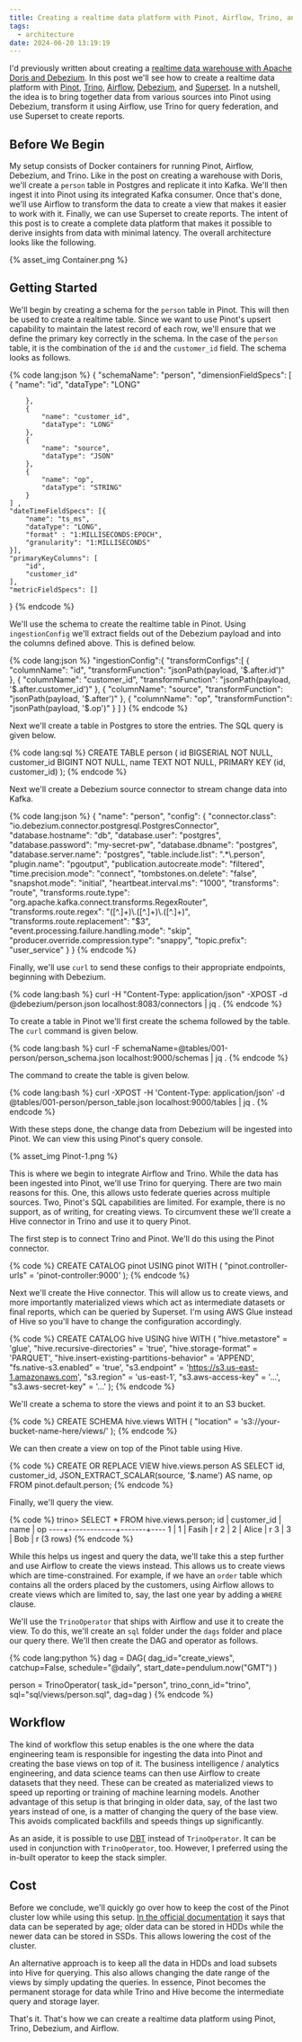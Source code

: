 ```yaml
---
title: Creating a realtime data platform with Pinot, Airflow, Trino, and Debezium
tags:
  - architecture
date: 2024-06-20 13:19:19
---
```



I'd previously written about creating a [realtime data warehouse with Apache Doris and Debezium](/2023/11/04/Creating-a-data-warehouse-with-Apache-Doris/). In this post we'll see how to create a realtime data platform with [Pinot](https://pinot.apache.org/), [Trino](https://trino.io/), [Airflow](https://airflow.apache.org/), [Debezium](https://debezium.io/), and [Superset](https://superset.apache.org/). In a nutshell, the idea is to bring together data from various sources into Pinot using Debezium, transform it using Airflow, use Trino for query federation, and use Superset to create reports.

## Before We Begin  

My setup consists of Docker containers for running Pinot, Airflow, Debezium, and Trino. Like in the post on creating a warehouse with Doris, we'll create a `person` table in Postgres and replicate it into Kafka. We'll then ingest it into Pinot using its integrated Kafka consumer. Once that's done, we'll use Airflow to transform the data to create a view that makes it easier to work with it. Finally, we can use Superset to create reports. The intent of this post is to create a complete data platform that makes it possible to derive insights from data with minimal latency. The overall architecture looks like the following.  

{% asset_img Container.png %}

## Getting Started  

We'll begin by creating a schema for the `person` table in Pinot. This will then be used to create a realtime table. Since we want to use Pinot's upsert capability to maintain the latest record of each row, we'll ensure that we define the primary key correctly in the schema. In the case of the `person` table, it is the combination of the `id` and the `customer_id` field. The schema looks as follows.  

{% code lang:json %}
{
    "schemaName": "person",
    "dimensionFieldSpecs": [
        {
            "name": "id",
            "dataType": "LONG"

        },
        {
            "name": "customer_id",
            "dataType": "LONG"
        },
        {
            "name": "source",
            "dataType": "JSON"
        },
        {
            "name": "op",
            "dataType": "STRING"
        }
    ] ,
    "dateTimeFieldSpecs": [{
        "name": "ts_ms",
        "dataType": "LONG",
        "format" : "1:MILLISECONDS:EPOCH",
        "granularity": "1:MILLISECONDS"
    }],
    "primaryKeyColumns": [
        "id",
        "customer_id"
    ],
    "metricFieldSpecs": []
}
{% endcode %}  

We'll use the schema to create the realtime table in Pinot. Using `ingestionConfig` we'll extract fields out of the Debezium payload and into the columns defined above. This is defined below.

{% code lang:json %}
"ingestionConfig":{
      "transformConfigs":[
        {
            "columnName": "id",
            "transformFunction": "jsonPath(payload, '$.after.id')"
        },
        {
            "columnName": "customer_id",
            "transformFunction": "jsonPath(payload, '$.after.customer_id')"
        },
        {
           "columnName": "source",
           "transformFunction": "jsonPath(payload, '$.after')"
        },
        {
          "columnName": "op",
          "transformFunction": "jsonPath(payload, '$.op')"
        }
      ]
   }
{% endcode %}  

Next we'll create a table in Postgres to store the entries. The SQL query is given below.  

{% code lang:sql %}
CREATE TABLE person (
    id BIGSERIAL NOT NULL,
    customer_id BIGINT NOT NULL,
    name TEXT NOT NULL,
    PRIMARY KEY (id, customer_id)
);
{% endcode %}

Next we'll create a Debezium source connector to stream change data into Kafka.  

{% code lang:json %}
{
    "name": "person",
    "config": {
        "connector.class": "io.debezium.connector.postgresql.PostgresConnector",
        "database.hostname": "db",
        "database.user": "postgres",
        "database.password": "my-secret-pw",
        "database.dbname": "postgres",
        "database.server.name": "postgres",
        "table.include.list": ".*\\.person",
        "plugin.name": "pgoutput",
        "publication.autocreate.mode": "filtered",
        "time.precision.mode": "connect",
        "tombstones.on.delete": "false",
        "snapshot.mode": "initial",
        "heartbeat.interval.ms": "1000",
        "transforms": "route",
        "transforms.route.type": "org.apache.kafka.connect.transforms.RegexRouter",
        "transforms.route.regex": "([^.]+)\\.([^.]+)\\.([^.]+)",
        "transforms.route.replacement": "$3",
        "event.processing.failure.handling.mode": "skip",
        "producer.override.compression.type": "snappy",
        "topic.prefix": "user_service"
    }
}
{% endcode %}

Finally, we'll use `curl` to send these configs to their appropriate endpoints, beginning with Debezium.  

{% code lang:bash %}
curl -H "Content-Type: application/json" -XPOST -d @debezium/person.json localhost:8083/connectors | jq .
{% endcode %}   

To create a table in Pinot we'll first create the schema followed by the table. The `curl` command is given below.  

{% code lang:bash %}
curl -F schemaName=@tables/001-person/person_schema.json localhost:9000/schemas | jq .
{% endcode %}

The command to create the table is given below.  

{% code lang:bash %}
curl -XPOST -H 'Content-Type: application/json' -d @tables/001-person/person_table.json localhost:9000/tables | jq .
{% endcode %}

With these steps done, the change data from Debezium will be ingested into Pinot. We can view this using Pinot's query console.

{% asset_img Pinot-1.png %}  

This is where we begin to integrate Airflow and Trino. While the data has been ingested into Pinot, we'll use Trino for querying. There are two main reasons for this. One, this allows usto federate queries across multiple sources. Two, Pinot's SQL capabilities are limited. For example, there is no support, as of writing, for creating views. To circumvent these we'll create a Hive connector in Trino and use it to query Pinot.  

The first step is to connect Trino and Pinot. We'll do this using the Pinot connector.  

{% code %}
CREATE CATALOG pinot USING pinot 
WITH (
    "pinot.controller-urls" = 'pinot-controller:9000'
);
{% endcode %}

Next we'll create the Hive connector. This will allow us to create views, and more importantly materialized views which act as intermediate datasets or final reports, which can be queried by Superset. I'm using AWS Glue instead of Hive so you'll have to change the configuration accordingly.

{% code %}
CREATE CATALOG hive USING hive
WITH (
    "hive.metastore" = 'glue',
    "hive.recursive-directories" = 'true',
    "hive.storage-format" = 'PARQUET',
    "hive.insert-existing-partitions-behavior" = 'APPEND',
    "fs.native-s3.enabled" = 'true',
    "s3.endpoint" = 'https://s3.us-east-1.amazonaws.com',
    "s3.region" = 'us-east-1',
    "s3.aws-access-key" = '...',
    "s3.aws-secret-key" = '...'
);
{% endcode %}

We'll create a schema to store the views and point it to an S3 bucket.

{% code %}
CREATE SCHEMA hive.views
WITH (
    "location" = 's3://your-bucket-name-here/views/'
);
{% endcode %}

We can then create a view on top of the Pinot table using Hive.  

{% code %}
CREATE OR REPLACE VIEW hive.views.person AS
SELECT id,
       customer_id,
       JSON_EXTRACT_SCALAR(source, '$.name') AS name,
       op
FROM pinot.default.person;
{% endcode %}

Finally, we'll query the view.

{% code %}
trino> SELECT * FROM hive.views.person;
 id | customer_id | name  | op
----+-------------+-------+----
  1 |           1 | Fasih | r
  2 |           2 | Alice | r
  3 |           3 | Bob   | r
(3 rows)
{% endcode %}

While this helps us ingest and query the data, we'll take this a step further and use Airflow to create the views instead. This allows us to create views which are time-constrained. For example, if we have an `order` table which contains all the orders placed by the customers, using Airflow allows to create views which are limited to, say, the last one year by adding a `WHERE` clause.   

We'll use the `TrinoOperator` that ships with Airflow and use it to create the view. To do this, we'll create an `sql` folder under the `dags` folder and place our query there. We'll then create the DAG and operator as follows.  

{% code lang:python %}
dag = DAG(
    dag_id="create_views",
    catchup=False,
    schedule="@daily",
    start_date=pendulum.now("GMT")
)

person = TrinoOperator(
    task_id="person",
    trino_conn_id="trino",
    sql="sql/views/person.sql",
    dag=dag
)
{% endcode %} 

## Workflow  

The kind of workflow this setup enables is the one where the data engineering team is responsible for ingesting the data into Pinot and creating the base views on top of it. The business intelligence / analytics engineering, and data science teams can then use Airflow to create datasets that they need. These can be created as materialized views to speed up reporting or training of machine learning models. Another advantage of this setup is that bringing in older data, say, of the last two years instead of one, is a matter of changing the query of the base view. This avoids complicated backfills and speeds things up significantly.  

As an aside, it is possible to use [DBT](https://www.getdbt.com/) instead of `TrinoOperator`. It can be used in conjunction with `TrinoOperator`, too. However, I preferred using the in-built operator to keep the stack simpler.

## Cost

Before we conclude, we'll quickly go over how to keep the cost of the Pinot cluster low while using this setup. [In the official documentation](https://docs.pinot.apache.org/operators/operating-pinot/separating-data-storage-by-age) it says that data can be seperated by age; older data can be stored in HDDs while the newer data can be stored in SSDs. This allows lowering the cost of the cluster.  

An alternative approach is to keep all the data in HDDs and load subsets into Hive for querying. This also allows changing the date range of the views by simply updating the queries. In essence, Pinot becomes the permanent storage for data while Trino and Hive become the intermediate query and storage layer.

That's it. That's how we can create a realtime data platform using Pinot, Trino, Debezium, and Airflow. 